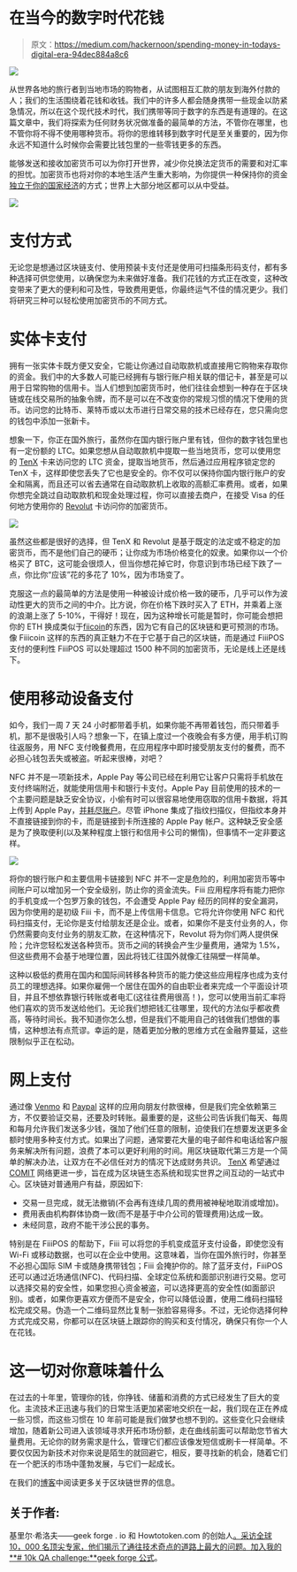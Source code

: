 # 在当今的数字时代花钱

> 原文：<https://medium.com/hackernoon/spending-money-in-todays-digital-era-94dec884a8c6>

![](img/ee550cc85b2c8d517ac268aa20c5ca8a.png)

从世界各地的旅行者到当地市场的购物者，从试图相互汇款的朋友到海外付款的人；我们的生活围绕着花钱和收钱。我们中的许多人都会随身携带一些现金以防紧急情况，所以在这个现代技术时代，我们携带等同于数字的东西是有道理的。在这篇文章中，我们将探索为任何财务状况做准备的最简单的方法，不管你在哪里，也不管你将不得不使用哪种货币。将你的思维转移到数字时代是至关重要的，因为你永远不知道什么时候你会需要比钱包里的一些零钱更多的东西。

能够发送和接收加密货币可以为你打开世界，减少你兑换法定货币的需要和对汇率的担忧。加密货币也将对你的本地生活产生重大影响，为你提供一种保持你的资金[独立于你的国家经济](http://money.cnn.com/2018/01/17/news/economy/venezuela-cash-crisis/index.html)的方式；世界上大部分地区都可以从中受益。

![](img/2938186f31a23fbd6f17ef1b78d6519f.png)

# 支付方式

无论您是想通过区块链支付、使用预装卡支付还是使用可扫描条形码支付，都有多种选择可供您使用，以确保您为未来做好准备。我们花钱的方式正在改变，这种改变带来了更大的便利和可及性，导致费用更低，你最终运气不佳的情况更少。我们将研究三种可以轻松使用加密货币的不同方式。

# 实体卡支付

拥有一张实体卡既方便又安全，它能让你通过自动取款机或直接用它购物来存取你的资金。我们中的大多数人可能已经拥有与银行账户相关联的借记卡，甚至是可以用于日常购物的信用卡。当人们想到加密货币时，他们往往会想到一种存在于区块链或在线交易所的抽象令牌，而不是可以在不改变你的常规习惯的情况下使用的货币。访问您的比特币、莱特币或以太币进行日常交易的技术已经存在，您只需向您的钱包中添加一张新卡。

想象一下，你正在国外旅行，虽然你在国内银行账户里有钱，但你的数字钱包里也有一定份额的 LTC。如果您想从自动取款机中提取一些当地货币，您可以使用您的 [TenX](https://www.tenx.tech/) 卡来访问您的 LTC 资金，提取当地货币，然后通过应用程序锁定您的 TenX 卡，这样即使您丢失了它也是安全的。你不仅可以保持你国内银行账户的安全和隔离，而且还可以省去通常在自动取款机上收取的高额汇率费用。或者，如果你想完全跳过自动取款机和现金处理过程，你可以直接去商户，在接受 Visa 的任何地方使用你的 [Revolut](http://www.revolut.com) 卡访问你的加密货币。

![](img/296e8ed7f9ba13b3c57d807a955015d0.png)

虽然这些都是很好的选择，但 TenX 和 Revolut 是基于既定的法定或不稳定的加密货币，而不是他们自己的硬币；让你成为市场价格变化的奴隶。如果你以一个价格买了 BTC，这可能会很烦人，但当你想花掉它时，你意识到市场已经下跌了一点，你比你“应该”花的多花了 10%，因为市场变了。

克服这一点的最简单的方法是使用一种被设计成价格一致的硬币，几乎可以作为波动性更大的货币之间的中介。比方说，你在价格下跌时买入了 ETH，并乘着上涨的浪潮上涨了 5-10%，干得好！现在，因为这种增长可能是暂时，你可能会想把你的 ETH 换成类似于[fiicoin](https://fiii.io/)的东西，因为它有自己的区块链和更可预测的市场。像 Fiiicoin 这样的东西的真正魅力不在于它基于自己的区块链，而是通过 FiiiPOS 支付的便利性 FiiiPOS 可以处理超过 1500 种不同的加密货币，无论是线上还是线下。

# 使用移动设备支付

如今，我们一周 7 天 24 小时都带着手机，如果你能不再带着钱包，而只带着手机，那不是很吸引人吗？想象一下，在镇上度过一个夜晚会有多方便，用手机订购往返服务，用 NFC 支付晚餐费用，在应用程序中即时接受朋友支付的餐费，而不必担心钱包丢失或被盗。听起来很棒，对吧？

NFC 并不是一项新技术，Apple Pay 等公司已经在利用它让客户只需将手机放在支付终端附近，就能使用信用卡和银行卡支付。Apple Pay 目前使用的技术的一个主要问题是缺乏安全协议，小偷有时可以很容易地使用窃取的信用卡数据，将其上传到 Apple Pay，[并耗尽账户](https://www.forbes.com/sites/thomasbrewster/2016/03/01/apple-pay-fraud-test/#544139eb46c6)。尽管 iPhone 集成了指纹扫描仪，但指纹本身并不直接链接到你的卡，而是链接到卡所连接的 Apple Pay 帐户。这种缺乏安全感是为了换取便利(以及某种程度上银行和信用卡公司的懒惰)，但事情不一定非要这样。

![](img/6c188dbbca12649d7cd1e5c44baa9284.png)

将你的银行账户和主要信用卡链接到 NFC 并不一定是危险的，利用加密货币等中间账户可以增加另一个安全级别，防止你的资金流失。Fiii 应用程序将有能力把你的手机变成一个包罗万象的钱包，不会遭受 Apple Pay 经历的同样的安全漏洞，因为你使用的是初级 Fiii 卡，而不是上传信用卡信息。它将允许你使用 NFC 和代码扫描支付，无论你是支付给朋友还是企业。或者，如果你不是支付业务的人，你仍然需要向支付业务的朋友汇款，在这种情况下，Revolut 将为你们两人提供保险；允许您轻松发送各种货币。货币之间的转换会产生少量费用，通常为 1.5%，但这些费用不会基于地理位置，因此将钱汇往国外就像汇往隔壁一样简单。

这种以极低的费用在国内和国际间转移各种货币的能力使这些应用程序也成为支付员工的理想选择。如果你雇佣一个居住在国外的自由职业者来完成一个平面设计项目，并且不想依靠银行转账或者电汇(这往往费用很高！)，您可以使用当前汇率将他们喜欢的货币发送给他们。无论我们想把钱汇往哪里，现代的方法似乎都收费高，等待时间长。我不知道你怎么想，但是我们不能用自己的钱做我们想做的事情，这种想法有点荒谬。幸运的是，随着更加分散的思维方式在金融界蔓延，这些限制似乎正在松动。

# 网上支付

通过像 [Venmo](http://www.venmo.com) 和 [Paypal](https://www.paypal.com/) 这样的应用向朋友付款很棒，但是我们完全依赖第三方，不仅要验证交易，还要及时转账。最重要的是，这些公司告诉我们每天、每周和每月允许我们发送多少钱，强加了他们任意的限制，迫使我们在想要发送更多金额时使用多种支付方式。如果出了问题，通常要花大量的电子邮件和电话给客户服务来解决所有问题，浪费了本可以更好利用的时间。用区块链取代第三方是一个简单的解决办法，让双方在不必信任对方的情况下达成财务共识。 [TenX](https://www.tenx.tech/) 希望通过 [COMIT](http://www.comit.network/) 网络更进一步，旨在成为区块链生态系统和现实世界之间互动的一站式中心。区块链对普通用户有益，原因如下:

*   交易一旦完成，就无法撤销(不会再有连续几周的费用被神秘地取消或增加)。
*   费用表由机构群体协商一致(而不是基于中介公司的管理费用)达成一致。
*   未经同意，政府不能干涉公民的事务。

特别是在 FiiiPOS 的帮助下，Fiii 可以将您的手机变成蓝牙支付设备，即使您没有 Wi-Fi 或移动数据，也可以在企业中使用。这意味着，当你在国外旅行时，你甚至不必担心国际 SIM 卡或随身携带钱包；Fiii 会掩护你的。除了蓝牙支付，FiiiPOS 还可以通过近场通信(NFC)、代码扫描、全球定位系统和面部识别进行交易。您可以选择交易的安全性，如果您担心资金被盗，可以选择更高的安全性(如面部识别)。或者，如果你更喜欢方便而不是安全，你可以降低设置，使用二维码扫描轻松完成交易。伪造一个二维码显然比复制一张脸容易得多。不过，无论你选择何种方式完成交易，你都可以在区块链上跟踪你的购买和支付情况，确保只有你一个人在花钱。

# 这一切对你意味着什么

在过去的十年里，管理你的钱，你挣钱、储蓄和消费的方式已经发生了巨大的变化。主流技术正迅速与我们的日常生活更加紧密地交织在一起，我们现在正在养成一些习惯，而这些习惯在 10 年前可能是我们做梦也想不到的。这些变化只会继续增加，随着新公司进入该领域寻求开拓市场份额，走在曲线前面可以帮助您节省大量费用。无论你的财务需求是什么，管理它们都应该像发短信或刷卡一样简单。不要仅仅因为新技术对你来说是陌生的就回避它，相反，要寻找新的机会，随着它们在一个肥沃的市场中蓬勃发展，与它们一起成长。

在我们的[博客](https://howtotoken.com/explained/5-ways-the-money-spending-process-is-changing/)中阅读更多关于区块链世界的信息。

## 关于作者:

基里尔·希洛夫——geek forge . io 和 Howtotoken.com 的创始人[。采访全球 10，000 名顶尖专家，他们揭示了通往技术奇点的道路上最大的问题。加入我的**# 10k QA challenge:**](http://twitter.com/kirills4ilov)[geek forge 公式](https://formula.geekforge.io/)。